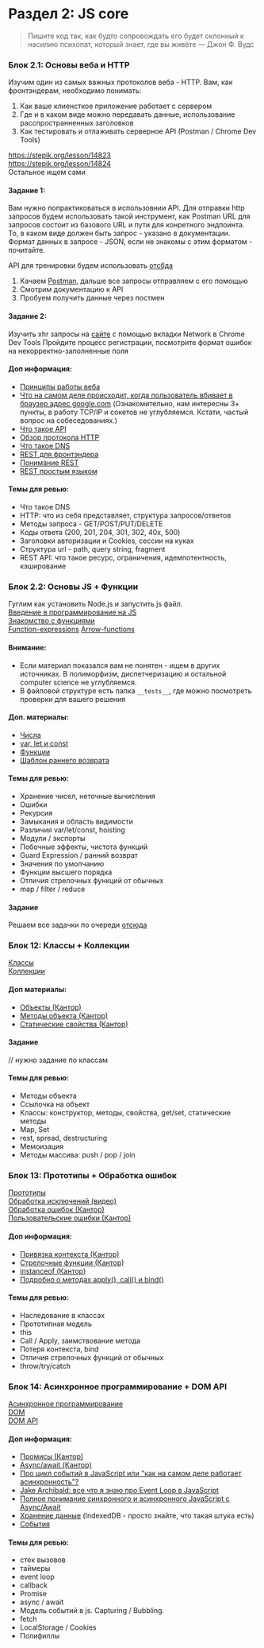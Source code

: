 # Раздел 2: JS core

> Пишите код так, как будто сопровождать его будет склонный к насилию психопат, который знает, где вы живёте — Джон Ф. Вудс

### Блок 2.1: Основы веба и HTTP

Изучим один из самых важных протоколов веба - HTTP. 
Вам, как фронтэндерам, необходимо понимать:
1) Как ваше клиенсткое приложение работает с сервером
2) Где и в каком виде можно передавать данные, использование расспространненных заголовков
3) Как тестировать и отлаживать серверное API (Postman / Chrome Dev Tools)

https://stepik.org/lesson/14823  
https://stepik.org/lesson/14824  
Остальное ищем сами

#### Задание 1:

Вам нужно попрактиковаться в использовнии API. Для отправки http запросов будем использовать
такой инструмент, как Postman
URL для запросов состоит из базового URL и пути для конретного эндпоинта.  
То, в каком виде должен быть запрос - указано в документации.  
Формат данных в запросе - JSON, если не знакомы с этим форматом - почитайте.  

API для тренировки будем использовать [отсбда](https://jsonplaceholder.typicode.com)  

1) Качаем [Postman](https://www.getpostman.com/), дальше все запросы отправляем с его помощью
2) Смотрим документацию к API
3) Пробуем получить данные через постмен

#### Задание 2:
Изучить xhr запросы на [сайте](https://demo.realworld.io) с помощью вкладки Network в Chrome Dev Tools
Пройдите процесс регистрации, посмотрите формат ошибок на некорректно-заполненные поля

#### Доп информация:
- [Принципы работы веба](https://developer.mozilla.org/ru/docs/Learn/Getting_started_with_the_web/How_the_Web_works)
- [Что на самом деле происходит, когда пользователь вбивает в браузер адрес google.com](https://habr.com/ru/company/htmlacademy/blog/254825/) (Ознакомительно, нам интересны 3+ пункты, в работу TCP/IP и сокетов не углубляемся. Кстати, частый вопрос на собеседованиях.)
- [Что такое API](https://www.andreyolegovich.ru/PC/testing/api_testing.php)
- [Обзор протокола HTTP](https://developer.mozilla.org/ru/docs/Web/HTTP/Overview)
- [Что такое DNS](https://selectel.ru/blog/dns-server/)
- [REST для фронтэндера](https://ymatuhin.ru/front-end/restful_api_for_frontender/)
- [Понимание REST](http://spring-projects.ru/understanding/rest/)
- [REST простым языком](https://medium.com/@andr.ivas12/rest-%D0%BF%D1%80%D0%BE%D1%81%D1%82%D1%8B%D0%BC-%D1%8F%D0%B7%D1%8B%D0%BA%D0%BE%D0%BC-90a0bca0bc78)

#### Темы для ревью:
- Что такое DNS
- HTTP: что из себя представляет, структура запросов/ответов
- Методы запроса - GET/POST/PUT/DELETE
- Коды ответа (200, 201, 204, 301, 302, 40x, 500)
- Заголовки авторизации и Cookies, сессии на куках
- Структура url - path, query string, fragment
- REST API: что такое ресурс, ограничения, идемпотентность, кэширование

### Блок 2.2: Основы JS + Функции

Гуглим как установить Node.js и запустить js файл.  
[Введение в программирование на JS](https://learn.javascript.ru/intro)  
[Знакомство с функциями](https://learn.javascript.ru/function-basics)  
[Function-expressions](https://learn.javascript.ru/function-expressions)
[Arrow-functions](https://learn.javascript.ru/arrow-functions-basics)

#### Внимание:
- Если материал показался вам не понятен - ищем в других источниках. В полиморфизм, диспетчеризацию и остальной computer science не углубляемся.
- В файловой структуре есть папка `__tests__`, где можно посмотреть проверки для вашего решения

#### Доп. материалы:
- [Числа](https://learn.javascript.ru/number)
- [var, let и const](https://medium.com/nuances-of-programming/%D0%B2-%D1%87%D1%91%D0%BC-%D1%80%D0%B0%D0%B7%D0%BD%D0%B8%D1%86%D0%B0-%D0%BC%D0%B5%D0%B6%D0%B4%D1%83-var-let-%D0%B8-const-%D0%B2-javascript-3084bfe9f7a3)
- [Функции](https://learn.javascript.ru/es-function)
- [Шаблон раннего возврата](http://gearmobile.github.io/javascript/early-return/)

#### Темы для ревью:
- Хранение чисел, неточные вычисления
- Ошибки
- Рекурсия
- Замыкания и область видимости
- Различия var/let/const, hoisting
- Модули / экспорты
- Побочные эффекты, чистота функций
- Guard Expression / ранний возврат
- Значения по умолчанию
- Функции высшего порядка
- Отличия стрелочных функций от обычных
- map / filter / reduce

#### Задание
Решаем все задачки по очереди [отсюда](https://github.com/mbelsky/js-problems/tree/master/problems)  

### Блок 12: Классы + Коллекции
[Классы](https://learn.javascript.ru/classes)  
[Коллекции](https://developer.mozilla.org/ru/docs/Web/JavaScript/Guide/Keyed_collections) 

#### Доп материалы:
- [Объекты (Кантор)](https://learn.javascript.ru/object)  
- [Методы объекта (Кантор)](https://learn.javascript.ru/object-methods)  
- [Статические свойства (Кантор)](https://learn.javascript.ru/static-properties-methods)  

#### Задание
// нужно задание по классам


#### Темы для ревью:
- Методы объекта
- Ссылочка на объект
- Классы: конструктор, методы, свойства, get/set, статические методы
- Map, Set
- rest, spread, destructuring
- Мемоизация
- Методы массива: push / pop / join

### Блок 13: Прототипы + Обработка ошибок
[Прототипы](https://learn.javascript.ru/prototypes)  
[Обработка исключений (видео)](https://www.youtube.com/watch?v=DwZ5TUULi2s)  
[Обработка ошибок (Кантор)](https://learn.javascript.ru/try-catch)  
[Пользовательские ошибки (Кантор)](https://learn.javascript.ru/custom-errors)  


#### Доп информация:
- [Привязка контекста (Кантор)](https://learn.javascript.ru/bind)
- [Стрелочные функции (Кантор)](https://learn.javascript.ru/arrow-functions)
- [instanceof (Кантор)](https://learn.javascript.ru/instanceof)
- [Подробно о методах apply(), call() и bind()](https://medium.com/@stasonmars/%D0%BF%D0%BE%D0%B4%D1%80%D0%BE%D0%B1%D0%BD%D0%BE-%D0%BE-%D0%BC%D0%B5%D1%82%D0%BE%D0%B4%D0%B0%D1%85-apply-call-%D0%B8-bind-%D0%BD%D0%B5%D0%BE%D0%B1%D1%85%D0%BE%D0%B4%D0%B8%D0%BC%D1%8B%D1%85-%D0%BA%D0%B0%D0%B6%D0%B4%D0%BE%D0%BC%D1%83-javascript-%D1%80%D0%B0%D0%B7%D1%80%D0%B0%D0%B1%D0%BE%D1%82%D1%87%D0%B8%D0%BA%D1%83-ddd5f9b06290)


#### Темы для ревью:
- Наследование в классах
- Прототипная модель
- this
- Call / Apply, заимствование метода
- Потеря контекста, bind
- Отличия стрелочных функций от обычных
- throw/try/catch

### Блок 14: Асинхронное программирование + DOM API
[Асинхронное программирование](https://habr.com/ru/post/651037)  
[DOM](https://learn.javascript.ru/dom-nodes)  
[DOM API](https://developer.mozilla.org/ru/docs/Web/API/Document_Object_Model)

#### Доп информация:
- [Промисы (Кантор)](https://learn.javascript.ru/promise-basics)
- [Async/await (Кантор)](https://learn.javascript.ru/async-await)
- [Про цикл событий в JavaScript или "как на самом деле работает асинхронность"?](https://www.youtube.com/watch?v=8cV4ZvHXQL4)
- [Jake Archibald: все что я знаю про Event Loop в JavaScript](https://www.youtube.com/watch?v=j4_9BZezSUA)
- [Полное понимание синхронного и асинхронного JavaScript с Async/Await](https://medium.com/@stasonmars/%D0%BF%D0%BE%D0%BB%D0%BD%D0%BE%D0%B5-%D0%BF%D0%BE%D0%BD%D0%B8%D0%BC%D0%B0%D0%BD%D0%B8%D0%B5-%D1%81%D0%B8%D0%BD%D1%85%D1%80%D0%BE%D0%BD%D0%BD%D0%BE%D0%B3%D0%BE-%D0%B8-%D0%B0%D1%81%D0%B8%D0%BD%D1%85%D1%80%D0%BE%D0%BD%D0%BD%D0%BE%D0%B3%D0%BE-javascript-%D1%81-async-await-ba5f47f4436)
- [Хранение данные](https://learn.javascript.ru/data-storage) (IndexedDB - просто знайте, что такая штука есть)
- [События](https://learn.javascript.ru/events)

#### Темы для ревью:
- стек вызовов
- таймеры
- event loop
- callback
- Promise
- async / await
- Модель событий в js. Capturing / Bubbling.
- fetch
- LocalStorage / Cookies
- Полифиллы
